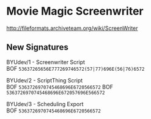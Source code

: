 # Movie Magic Screenwriter
http://fileformats.archiveteam.org/wiki/ScreenWriter

## New Signatures

BYUdev/1 - Screenwriter Script \
BOF  ```53637265656E777269746572(57|77)696E(56|76)6572```

BYUdev/2 - ScriptThing Script \
BOF  ```5363726970745468696E6720566572```
BOF ```5363726970745468696E672057696E566572```

BYUdev/3 - Scheduling Export \
BOF  ```5363726970745468696E6720566572```
